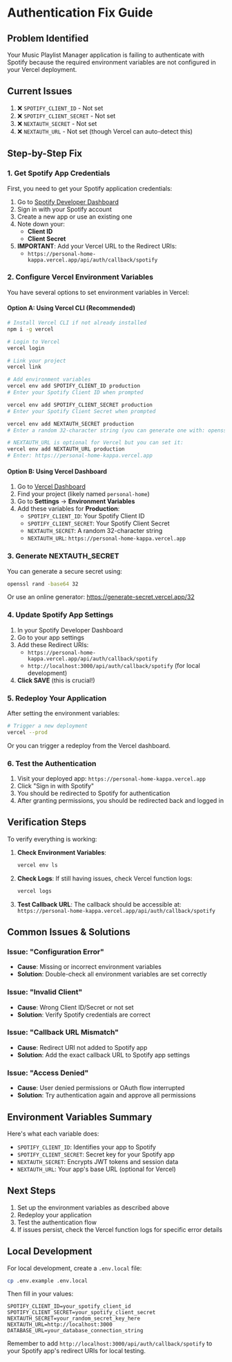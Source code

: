 # Authentication Fix Guide

## Problem Identified
Your Music Playlist Manager application is failing to authenticate with Spotify because the required environment variables are not configured in your Vercel deployment.

## Current Issues
1. ❌ `SPOTIFY_CLIENT_ID` - Not set
2. ❌ `SPOTIFY_CLIENT_SECRET` - Not set  
3. ❌ `NEXTAUTH_SECRET` - Not set
4. ❌ `NEXTAUTH_URL` - Not set (though Vercel can auto-detect this)

## Step-by-Step Fix

### 1. Get Spotify App Credentials

First, you need to get your Spotify application credentials:

1. Go to [Spotify Developer Dashboard](https://developer.spotify.com/dashboard)
2. Sign in with your Spotify account
3. Create a new app or use an existing one
4. Note down your:
   - **Client ID**
   - **Client Secret**
5. **IMPORTANT**: Add your Vercel URL to the Redirect URIs:
   - `https://personal-home-kappa.vercel.app/api/auth/callback/spotify`

### 2. Configure Vercel Environment Variables

You have several options to set environment variables in Vercel:

#### Option A: Using Vercel CLI (Recommended)
```bash
# Install Vercel CLI if not already installed
npm i -g vercel

# Login to Vercel
vercel login

# Link your project
vercel link

# Add environment variables
vercel env add SPOTIFY_CLIENT_ID production
# Enter your Spotify Client ID when prompted

vercel env add SPOTIFY_CLIENT_SECRET production  
# Enter your Spotify Client Secret when prompted

vercel env add NEXTAUTH_SECRET production
# Enter a random 32-character string (you can generate one with: openssl rand -base64 32)

# NEXTAUTH_URL is optional for Vercel but you can set it:
vercel env add NEXTAUTH_URL production
# Enter: https://personal-home-kappa.vercel.app
```

#### Option B: Using Vercel Dashboard
1. Go to [Vercel Dashboard](https://vercel.com/dashboard)
2. Find your project (likely named `personal-home`)
3. Go to **Settings** → **Environment Variables**
4. Add these variables for **Production**:
   - `SPOTIFY_CLIENT_ID`: Your Spotify Client ID
   - `SPOTIFY_CLIENT_SECRET`: Your Spotify Client Secret  
   - `NEXTAUTH_SECRET`: A random 32-character string
   - `NEXTAUTH_URL`: `https://personal-home-kappa.vercel.app`

### 3. Generate NEXTAUTH_SECRET

You can generate a secure secret using:
```bash
openssl rand -base64 32
```

Or use an online generator: https://generate-secret.vercel.app/32

### 4. Update Spotify App Settings

1. In your Spotify Developer Dashboard
2. Go to your app settings
3. Add these Redirect URIs:
   - `https://personal-home-kappa.vercel.app/api/auth/callback/spotify`
   - `http://localhost:3000/api/auth/callback/spotify` (for local development)
4. **Click SAVE** (this is crucial!)

### 5. Redeploy Your Application

After setting the environment variables:

```bash
# Trigger a new deployment
vercel --prod
```

Or you can trigger a redeploy from the Vercel dashboard.

### 6. Test the Authentication

1. Visit your deployed app: `https://personal-home-kappa.vercel.app`
2. Click "Sign in with Spotify"
3. You should be redirected to Spotify for authentication
4. After granting permissions, you should be redirected back and logged in

## Verification Steps

To verify everything is working:

1. **Check Environment Variables**: 
   ```bash
   vercel env ls
   ```

2. **Check Logs**: If still having issues, check Vercel function logs:
   ```bash
   vercel logs
   ```

3. **Test Callback URL**: The callback should be accessible at:
   `https://personal-home-kappa.vercel.app/api/auth/callback/spotify`

## Common Issues & Solutions

### Issue: "Configuration Error"
- **Cause**: Missing or incorrect environment variables
- **Solution**: Double-check all environment variables are set correctly

### Issue: "Invalid Client" 
- **Cause**: Wrong Client ID/Secret or not set
- **Solution**: Verify Spotify credentials are correct

### Issue: "Callback URL Mismatch"
- **Cause**: Redirect URI not added to Spotify app
- **Solution**: Add the exact callback URL to Spotify app settings

### Issue: "Access Denied"
- **Cause**: User denied permissions or OAuth flow interrupted
- **Solution**: Try authentication again and approve all permissions

## Environment Variables Summary

Here's what each variable does:

- `SPOTIFY_CLIENT_ID`: Identifies your app to Spotify
- `SPOTIFY_CLIENT_SECRET`: Secret key for your Spotify app
- `NEXTAUTH_SECRET`: Encrypts JWT tokens and session data
- `NEXTAUTH_URL`: Your app's base URL (optional for Vercel)

## Next Steps

1. Set up the environment variables as described above
2. Redeploy your application
3. Test the authentication flow
4. If issues persist, check the Vercel function logs for specific error details

## Local Development

For local development, create a `.env.local` file:

```bash
cp .env.example .env.local
```

Then fill in your values:
```
SPOTIFY_CLIENT_ID=your_spotify_client_id
SPOTIFY_CLIENT_SECRET=your_spotify_client_secret
NEXTAUTH_SECRET=your_random_secret_key_here
NEXTAUTH_URL=http://localhost:3000
DATABASE_URL=your_database_connection_string
```

Remember to add `http://localhost:3000/api/auth/callback/spotify` to your Spotify app's redirect URIs for local testing.